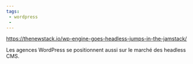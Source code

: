 ```yaml
---
tags: 
 - wordpress
 - 
---
```


https://thenewstack.io/wp-engine-goes-headless-jumps-in-the-jamstack/

Les agences WordPress se positionnent aussi sur le marché des headless CMS.

